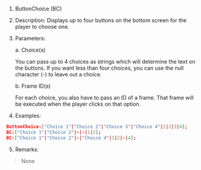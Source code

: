 1. ButtonChoice (BC)
2. Description: Displays up to four buttons on the bottom screen for the player to choose one.
3. Parameters:

    a. Choice(s)
    
    You can pass up to 4 choices as strings which will determine the text on the buttons. If you want less than four choices, you can use the null character (-) to leave out a choice.
    
    b. Frame ID(s)
    
    For each choice, you also have to pass an ID of a frame. That frame will be executed when the player clicks on that option.
4. Examples:
```json
ButtonChoice:["Choice 1"|"Choice 2"|"Choice 3"|"Choice 4"|1|2|3|4];
BC:["Choice 1"|"Choice 2"|-|-|1|2];
BC:["Choice 1"|"Choice 2"|-|"Choice 4"|1|2|-|4];
```
5. Remarks:
> None